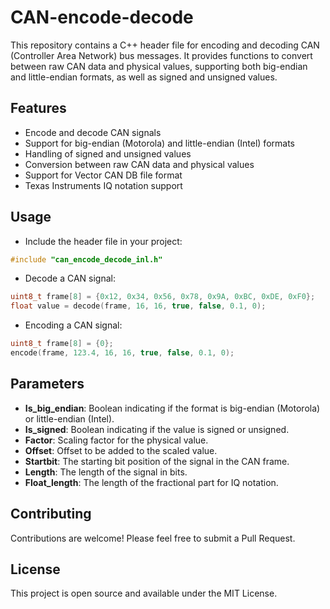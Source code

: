 # CAN-encode-decode
This repository contains a C++ header file for encoding and decoding CAN (Controller Area Network) bus messages. It provides functions to convert between raw CAN data and physical values, supporting both big-endian and little-endian formats, as well as signed and unsigned values.
## Features
* Encode and decode CAN signals
* Support for big-endian (Motorola) and little-endian (Intel) formats
* Handling of signed and unsigned values
* Conversion between raw CAN data and physical values
* Support for Vector CAN DB file format
* Texas Instruments IQ notation support
## Usage
- Include the header file in your project:

```cpp
#include "can_encode_decode_inl.h"
```
- Decode a CAN signal:

```cpp
uint8_t frame[8] = {0x12, 0x34, 0x56, 0x78, 0x9A, 0xBC, 0xDE, 0xF0};
float value = decode(frame, 16, 16, true, false, 0.1, 0);
```

- Encoding a CAN signal: 
```cpp
uint8_t frame[8] = {0};
encode(frame, 123.4, 16, 16, true, false, 0.1, 0);
```
## Parameters
* __Is_big_endian__: Boolean indicating if the format is big-endian (Motorola) or little-endian (Intel).
* __Is_signed__: Boolean indicating if the value is signed or unsigned.
* __Factor__: Scaling factor for the physical value.
* __Offset__: Offset to be added to the scaled value.
* __Startbit__: The starting bit position of the signal in the CAN frame.
* __Length__: The length of the signal in bits.
* __Float_length__: The length of the fractional part for IQ notation.

## Contributing
Contributions are welcome! Please feel free to submit a Pull Request.
## License
This project is open source and available under the MIT License.
